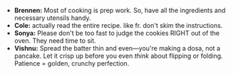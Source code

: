 - **Brennen:** Most of cooking is prep work. So, have all the ingredients and necessary utensils handy.
- **Cole:** actually read the entire recipe. like fr. don't skim the instructions.
- **Sonya:** Please don't be too fast to judge the cookies RIGHT out of the oven. They need time to sit.
- **Vishnu:** Spread the batter thin and even—you're making a dosa, not a pancake. Let it crisp up before you even _think_ about flipping or folding. Patience = golden, crunchy perfection.
